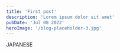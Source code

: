 ```yaml
---
title: 'First post'
description: 'Lorem ipsum dolor sit amet'
pubDate: 'Jul 08 2022'
heroImage: '/blog-placeholder-3.jpg'
---
```


JAPANESE